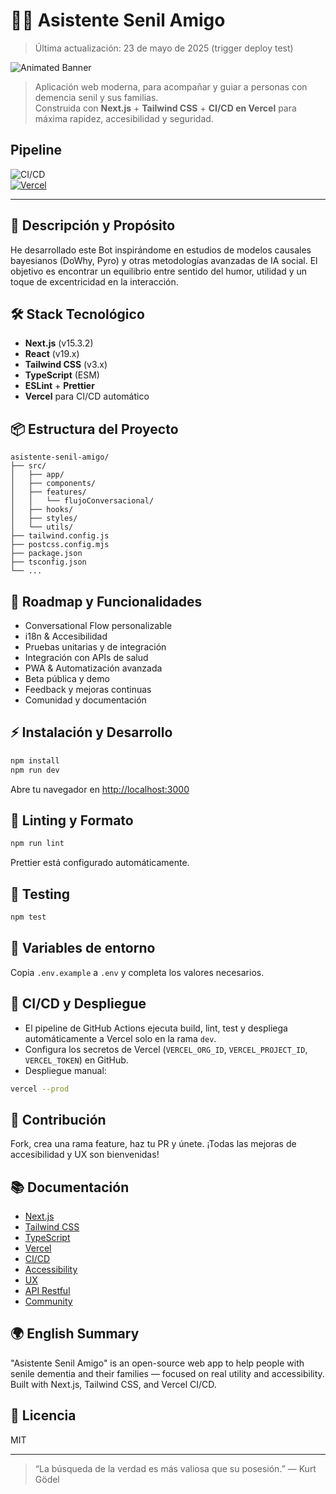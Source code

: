 # 🧑‍⚕️ Asistente Senil Amigo

> Última actualización: 23 de mayo de 2025 (trigger deploy test)

![Animated Banner](https://readme-typing-svg.demolab.com?font=Fira+Code&pause=700&color=38BDF8&center=true&vCenter=true&width=480&lines=Automatizar+para+cuidar;Conversational+Flow+para+personas+reales;Next.js+%2B+Tailwind+%2F+Hecho+con+prop%C3%B3sito)

> Aplicación web moderna, para acompañar y guiar a personas con demencia senil y sus familias.  
> Construida con **Next.js** + **Tailwind CSS** + **CI/CD en Vercel** para máxima rapidez, accesibilidad y seguridad.

## Pipeline

![CI/CD](https://github.com/Neiland85/Asistente-Senil-Amigo/actions/workflows/ci.yml/badge.svg)  
[![Vercel](https://vercelbadge.vercel.app/api/Neiland85/Asistente-Senil-Amigo?style=flat)](https://asistente-senil-amigo.vercel.app/)

---

## 🚀 Descripción y Propósito

He desarrollado este Bot inspirándome en estudios de modelos causales bayesianos (DoWhy, Pyro) y otras metodologías avanzadas de IA social. El objetivo es encontrar un equilibrio entre sentido del humor, utilidad y un toque de excentricidad en la interacción.

## 🛠️ Stack Tecnológico

- **Next.js** (v15.3.2)
- **React** (v19.x)
- **Tailwind CSS** (v3.x)
- **TypeScript** (ESM)
- **ESLint** + **Prettier**
- **Vercel** para CI/CD automático

## 📦 Estructura del Proyecto

```
asistente-senil-amigo/
├── src/
│   ├── app/
│   ├── components/
│   ├── features/
│   │   └── flujoConversacional/
│   ├── hooks/
│   ├── styles/
│   └── utils/
├── tailwind.config.js
├── postcss.config.mjs
├── package.json
├── tsconfig.json
└── ...
```

## 🚦 Roadmap y Funcionalidades

- Conversational Flow personalizable
- i18n & Accesibilidad
- Pruebas unitarias y de integración
- Integración con APIs de salud
- PWA & Automatización avanzada
- Beta pública y demo
- Feedback y mejoras continuas
- Comunidad y documentación

## ⚡ Instalación y Desarrollo

```bash
npm install
npm run dev
```

Abre tu navegador en [http://localhost:3000](http://localhost:3000)

## 🧹 Linting y Formato

```bash
npm run lint
```

Prettier está configurado automáticamente.

## 🧪 Testing

```bash
npm test
```

## 🔑 Variables de entorno

Copia `.env.example` a `.env` y completa los valores necesarios.

## 🚀 CI/CD y Despliegue

- El pipeline de GitHub Actions ejecuta build, lint, test y despliega automáticamente a Vercel solo en la rama `dev`.
- Configura los secretos de Vercel (`VERCEL_ORG_ID`, `VERCEL_PROJECT_ID`, `VERCEL_TOKEN`) en GitHub.
- Despliegue manual:

```bash
vercel --prod
```

## 🤝 Contribución

Fork, crea una rama feature, haz tu PR y únete. ¡Todas las mejoras de accesibilidad y UX son bienvenidas!

## 📚 Documentación

- [Next.js](https://nextjs.org/)
- [Tailwind CSS](https://tailwindcss.com/)
- [TypeScript](https://www.typescriptlang.org/)
- [Vercel](https://vercel.com/)
- [CI/CD](https://github.com/Neiland85/Asistente-Senil-Amigo/actions/workflows/ci.yml)
- [Accessibility](https://www.w3.org/WAI/standards-guidelines/)
- [UX](https://www.usability.gov/)
- [API Restful](https://restfulapi.net/)
- [Community](https://github.com/Neiland85/Asistente-Senil-Amigo/blob/main/CONTRIBUTING.md)

## 🌍 English Summary

"Asistente Senil Amigo" is an open-source web app to help people with senile dementia and their families — focused on real utility and accessibility. Built with Next.js, Tailwind CSS, and Vercel CI/CD.

## 📝 Licencia

MIT

---

> “La búsqueda de la verdad es más valiosa que su posesión.” — Kurt Gödel
